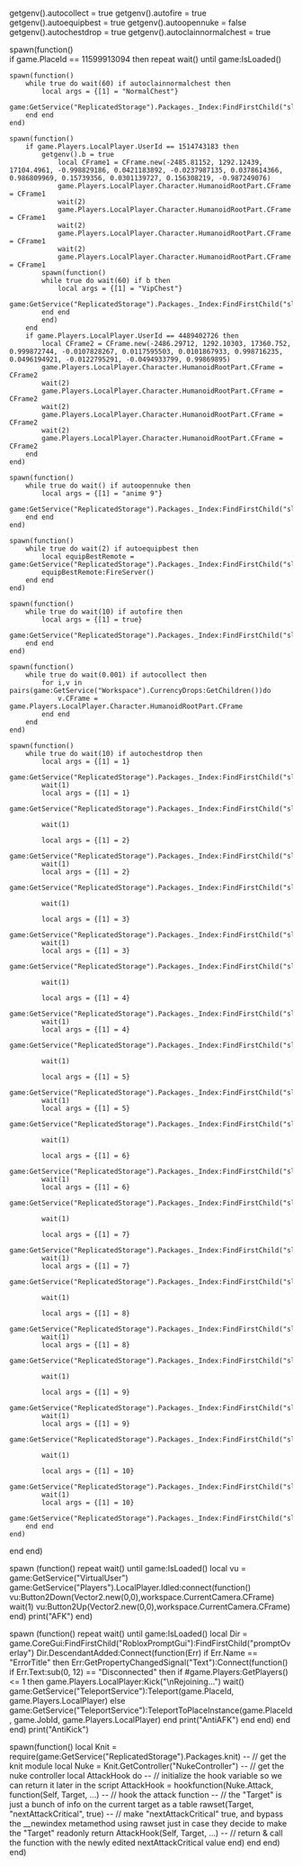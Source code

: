 getgenv().autocollect = true
getgenv().autofire = true
getgenv().autoequipbest = true
getgenv().autoopennuke = false
getgenv().autochestdrop = true
getgenv().autoclainnormalchest = true
 
spawn(function()  
if game.PlaceId == 11599913094 then
repeat wait() until game:IsLoaded()
    
    spawn(function()
        while true do wait(60) if autoclainnormalchest then
            local args = {[1] = "NormalChest"} 
            game:GetService("ReplicatedStorage").Packages._Index:FindFirstChild("sleitnick_knit@1.4.7").knit.Services.ChestService.RE.Claim:FireServer(unpack(args))    
        end end
    end)
    
    spawn(function()
        if game.Players.LocalPlayer.UserId == 1514743183 then
            getgenv().b = true
                local CFrame1 = CFrame.new(-2485.81152, 1292.12439, 17104.4961, -0.998829186, 0.0421183892, -0.0237987135, 0.0378614366, 0.986809969, 0.15739356, 0.0301139727, 0.156308219, -0.987249076)
                game.Players.LocalPlayer.Character.HumanoidRootPart.CFrame = CFrame1
                wait(2)
                game.Players.LocalPlayer.Character.HumanoidRootPart.CFrame = CFrame1
                wait(2)
                game.Players.LocalPlayer.Character.HumanoidRootPart.CFrame = CFrame1
                wait(2)
                game.Players.LocalPlayer.Character.HumanoidRootPart.CFrame = CFrame1
            spawn(function()
            while true do wait(60) if b then 
                local args = {[1] = "VipChest"}
                game:GetService("ReplicatedStorage").Packages._Index:FindFirstChild("sleitnick_knit@1.4.7").knit.Services.ChestService.RE.Claim:FireServer(unpack(args))    
            end end
            end)
        end
        if game.Players.LocalPlayer.UserId == 4489402726 then
            local CFrame2 = CFrame.new(-2486.29712, 1292.10303, 17360.752, 0.999872744, -0.0107828267, 0.0117595503, 0.0101867933, 0.998716235, 0.0496194921, -0.0122795291, -0.0494933799, 0.99869895)
            game.Players.LocalPlayer.Character.HumanoidRootPart.CFrame = CFrame2
            wait(2)
            game.Players.LocalPlayer.Character.HumanoidRootPart.CFrame = CFrame2
            wait(2)
            game.Players.LocalPlayer.Character.HumanoidRootPart.CFrame = CFrame2
            wait(2)
            game.Players.LocalPlayer.Character.HumanoidRootPart.CFrame = CFrame2
        end
    end)
    
    spawn(function()
        while true do wait() if autoopennuke then
            local args = {[1] = "anime 9"}
            game:GetService("ReplicatedStorage").Packages._Index:FindFirstChild("sleitnick_knit@1.4.7").knit.Services.EggService.RF.Buy3x:InvokeServer(unpack(args))
        end end
    end)
    
    spawn(function()
        while true do wait(2) if autoequipbest then
            local equipBestRemote = game:GetService("ReplicatedStorage").Packages._Index:FindFirstChild("sleitnick_knit@1.4.7").knit.Services.NukeService.RE.EquipBest
            equipBestRemote:FireServer()
        end end
    end)
    
    spawn(function()
        while true do wait(10) if autofire then
            local args = {[1] = true}
            game:GetService("ReplicatedStorage").Packages._Index:FindFirstChild("sleitnick_knit@1.4.7").knit.Services.AutoFarmService.RE.ToggleAutoFarm:FireServer(unpack(args))
        end end
    end)
    
    spawn(function()    
        while true do wait(0.001) if autocollect then
            for i,v in pairs(game:GetService("Workspace").CurrencyDrops:GetChildren())do
                v.CFrame = game.Players.LocalPlayer.Character.HumanoidRootPart.CFrame
            end end
        end
    end)
    
    spawn(function()
        while true do wait(10) if autochestdrop then
            local args = {[1] = 1}
            game:GetService("ReplicatedStorage").Packages._Index:FindFirstChild("sleitnick_knit@1.4.7").knit.Services.TimeRewardsService.RE.ClaimReward:FireServer(unpack(args))
            wait(1)
            local args = {[1] = 1}
            game:GetService("ReplicatedStorage").Packages._Index:FindFirstChild("sleitnick_knit@1.4.7").knit.Services.TimeRewardsService.RE.ClaimRewardChest:FireServer(unpack(args))
    
            wait(1)
    
            local args = {[1] = 2}
            game:GetService("ReplicatedStorage").Packages._Index:FindFirstChild("sleitnick_knit@1.4.7").knit.Services.TimeRewardsService.RE.ClaimReward:FireServer(unpack(args))
            wait(1)
            local args = {[1] = 2}
            game:GetService("ReplicatedStorage").Packages._Index:FindFirstChild("sleitnick_knit@1.4.7").knit.Services.TimeRewardsService.RE.ClaimRewardChest:FireServer(unpack(args))
    
            wait(1)
    
            local args = {[1] = 3}
            game:GetService("ReplicatedStorage").Packages._Index:FindFirstChild("sleitnick_knit@1.4.7").knit.Services.TimeRewardsService.RE.ClaimReward:FireServer(unpack(args))
            wait(1)
            local args = {[1] = 3}
            game:GetService("ReplicatedStorage").Packages._Index:FindFirstChild("sleitnick_knit@1.4.7").knit.Services.TimeRewardsService.RE.ClaimRewardChest:FireServer(unpack(args))
    
            wait(1)
    
            local args = {[1] = 4}
            game:GetService("ReplicatedStorage").Packages._Index:FindFirstChild("sleitnick_knit@1.4.7").knit.Services.TimeRewardsService.RE.ClaimReward:FireServer(unpack(args))
            wait(1)
            local args = {[1] = 4}
            game:GetService("ReplicatedStorage").Packages._Index:FindFirstChild("sleitnick_knit@1.4.7").knit.Services.TimeRewardsService.RE.ClaimRewardChest:FireServer(unpack(args))
    
            wait(1)
    
            local args = {[1] = 5}
            game:GetService("ReplicatedStorage").Packages._Index:FindFirstChild("sleitnick_knit@1.4.7").knit.Services.TimeRewardsService.RE.ClaimReward:FireServer(unpack(args))
            wait(1)
            local args = {[1] = 5}
            game:GetService("ReplicatedStorage").Packages._Index:FindFirstChild("sleitnick_knit@1.4.7").knit.Services.TimeRewardsService.RE.ClaimRewardChest:FireServer(unpack(args))
    
            wait(1)
    
            local args = {[1] = 6}
            game:GetService("ReplicatedStorage").Packages._Index:FindFirstChild("sleitnick_knit@1.4.7").knit.Services.TimeRewardsService.RE.ClaimReward:FireServer(unpack(args))
            wait(1)
            local args = {[1] = 6}
            game:GetService("ReplicatedStorage").Packages._Index:FindFirstChild("sleitnick_knit@1.4.7").knit.Services.TimeRewardsService.RE.ClaimRewardChest:FireServer(unpack(args))
    
            wait(1)
    
            local args = {[1] = 7}
            game:GetService("ReplicatedStorage").Packages._Index:FindFirstChild("sleitnick_knit@1.4.7").knit.Services.TimeRewardsService.RE.ClaimReward:FireServer(unpack(args))
            wait(1)
            local args = {[1] = 7}
            game:GetService("ReplicatedStorage").Packages._Index:FindFirstChild("sleitnick_knit@1.4.7").knit.Services.TimeRewardsService.RE.ClaimRewardChest:FireServer(unpack(args))
    
            wait(1)
    
            local args = {[1] = 8}
            game:GetService("ReplicatedStorage").Packages._Index:FindFirstChild("sleitnick_knit@1.4.7").knit.Services.TimeRewardsService.RE.ClaimReward:FireServer(unpack(args))
            wait(1)
            local args = {[1] = 8}
            game:GetService("ReplicatedStorage").Packages._Index:FindFirstChild("sleitnick_knit@1.4.7").knit.Services.TimeRewardsService.RE.ClaimRewardChest:FireServer(unpack(args))
    
            wait(1)
    
            local args = {[1] = 9}
            game:GetService("ReplicatedStorage").Packages._Index:FindFirstChild("sleitnick_knit@1.4.7").knit.Services.TimeRewardsService.RE.ClaimReward:FireServer(unpack(args))
            wait(1)
            local args = {[1] = 9}
            game:GetService("ReplicatedStorage").Packages._Index:FindFirstChild("sleitnick_knit@1.4.7").knit.Services.TimeRewardsService.RE.ClaimRewardChest:FireServer(unpack(args))
            
            wait(1)
            
            local args = {[1] = 10}
            game:GetService("ReplicatedStorage").Packages._Index:FindFirstChild("sleitnick_knit@1.4.7").knit.Services.TimeRewardsService.RE.ClaimReward:FireServer(unpack(args))
            wait(1)
            local args = {[1] = 10}
            game:GetService("ReplicatedStorage").Packages._Index:FindFirstChild("sleitnick_knit@1.4.7").knit.Services.TimeRewardsService.RE.ClaimRewardChest:FireServer(unpack(args))
        end end
    end)
end
end)


spawn (function()
repeat wait() until game:IsLoaded()
local vu = game:GetService("VirtualUser")
game:GetService("Players").LocalPlayer.Idled:connect(function()
vu:Button2Down(Vector2.new(0,0),workspace.CurrentCamera.CFrame)
wait(1)
vu:Button2Up(Vector2.new(0,0),workspace.CurrentCamera.CFrame)
end)
print("AFK")
end)

spawn (function()
repeat wait() until game:IsLoaded()
local Dir = game.CoreGui:FindFirstChild("RobloxPromptGui"):FindFirstChild("promptOverlay")
Dir.DescendantAdded:Connect(function(Err)
if Err.Name == "ErrorTitle" then
Err:GetPropertyChangedSignal("Text"):Connect(function()
if Err.Text:sub(0, 12) == "Disconnected" then
if #game.Players:GetPlayers() <= 1 then
game.Players.LocalPlayer:Kick("\nRejoining...")
wait()
game:GetService("TeleportService"):Teleport(game.PlaceId, game.Players.LocalPlayer)
else
game:GetService("TeleportService"):TeleportToPlaceInstance(game.PlaceId, game.JobId, game.Players.LocalPlayer)
end
print("AntiAFK")
end
end)
end
end)
print("AntiKick")


spawn(function()
local Knit = require(game:GetService("ReplicatedStorage").Packages.knit) -- // get the knit module
local Nuke = Knit.GetController("NukeController") -- // get the nuke controller
local AttackHook do -- // initialize the hook variable so we can return it later in the script
AttackHook = hookfunction(Nuke.Attack, function(Self, Target, ...) -- // hook the attack function
-- // the "Target" is just a bunch of info on the current target as a table
rawset(Target, "nextAttackCritical", true) -- // make "nextAttackCritical" true, and bypass the __newindex metamethod using rawset just in case they decide to make the "Target" readonly
return AttackHook(Self, Target, ...) -- // return & call the function with the newly edited nextAttackCritical value
end)
end
end)
end)
